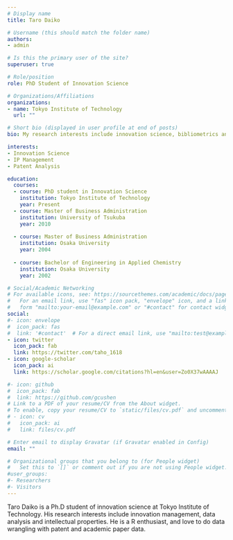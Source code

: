 ```yaml
---
# Display name
title: Taro Daiko

# Username (this should match the folder name)
authors:
- admin

# Is this the primary user of the site?
superuser: true

# Role/position
role: PhD Student of Innovation Science

# Organizations/Affiliations
organizations:
- name: Tokyo Institute of Technology
  url: ""

# Short bio (displayed in user profile at end of posts)
bio: My research interests include innovation science, bibliometrics and intellectual properties matter.

interests:
- Innovation Science
- IP Management
- Patent Analysis

education:
  courses:
  - course: PhD student in Innovation Science
    institution: Tokyo Institute of Technology
    year: Present
  - course: Master of Business Administration
    institution: University of Tsukuba
    year: 2010
    
  - course: Master of Business Administration
    institution: Osaka University
    year: 2004
     
  - course: Bachelor of Engineering in Applied Chemistry 
    institution: Osaka University
    year: 2002

# Social/Academic Networking
# For available icons, see: https://sourcethemes.com/academic/docs/page-builder/#icons
#   For an email link, use "fas" icon pack, "envelope" icon, and a link in the
#   form "mailto:your-email@example.com" or "#contact" for contact widget.
social:
#- icon: envelope
#  icon_pack: fas
#  link: '#contact'  # For a direct email link, use "mailto:test@example.org".
- icon: twitter
  icon_pack: fab
  link: https://twitter.com/taho_1618
- icon: google-scholar
  icon_pack: ai
  link: https://scholar.google.com/citations?hl=en&user=Zo0X37wAAAAJ

#- icon: github
#  icon_pack: fab
#  link: https://github.com/gcushen
# Link to a PDF of your resume/CV from the About widget.
# To enable, copy your resume/CV to `static/files/cv.pdf` and uncomment the lines below.
# - icon: cv
#   icon_pack: ai
#   link: files/cv.pdf

# Enter email to display Gravatar (if Gravatar enabled in Config)
email: ""

# Organizational groups that you belong to (for People widget)
#   Set this to `[]` or comment out if you are not using People widget.
#user_groups:
#- Researchers
#- Visitors
---
```


Taro Daiko is a Ph.D student of innovation science at Tokyo Institute of Technology. His research interests include innovation management, data analysis and intellectual properties. He is a R enthusiast, and love to do data wrangling with patent and academic paper data.

